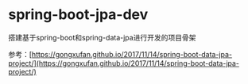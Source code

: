 # spring-boot-jpa-dev
搭建基于spring-boot和spring-data-jpa进行开发的项目骨架

参考：[https://gongxufan.github.io/2017/11/14/spring-boot-data-jpa-project/](https://gongxufan.github.io/2017/11/14/spring-boot-data-jpa-project/)
